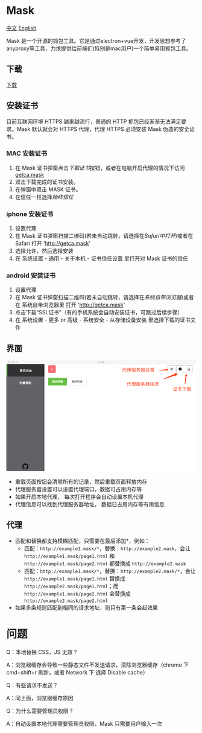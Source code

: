 Mask
====
[中文](https://github.com/iammvp/mask/blob/master/README.zh-CN.md)
[English](https://github.com/iammvp/mask)

Mask 是一个开源的抓包工具。它是通过electron+vue开发，开发思想参考了anyproxy等工具，力求提供给前端们(特别是mac用户)一个简单易用抓包工具。

## 下载
[下载](https://github.com/iammvp/mask/releases/latest)

## 安装证书

目前互联网环境 HTTPS 越来越流行，普通的 HTTP 抓包已经渐渐无法满足要求。Mask 默认就会对 HTTPS 代理，代理 HTTPS 必须安装 Mask 伪造的安全证书。

### MAC 安装证书

1. 在 Mask 证书弹窗点击*下载证书*按钮，或者在电脑开启代理的情况下访问 [getca.mask](http://getca.mask)
2. 双击下载完成的证书安装。
3. 在弹窗中双击 MASK 证书。
4. 在信任一栏选择*始终信任*

### iphone 安装证书

1. 设置代理
2. 在 Mask 证书弹窗扫描二维码(若未自动跳转，请选择在*Safari中打开*)或者在 Safari 打开 'http://getca.mask'
3. 选择允许，然后选择安装
4. 在 系统设置 - 通用 - 关于本机 - 证书信任设置 里打开对 Mask 证书的信任

### android 安装证书

1. 设置代理
2. 在 Mask 证书弹窗扫描二维码(若未自动跳转，请选择在*系统自带浏览器*)或者在 系统自带浏览器里 打开 'http://getca.mask'
3. 点击下载“SSL证书”（有的手机系统会自动安装证书，可跳过后续步骤）
4. 在 系统设置 - 更多 or 高级 - 系统安全 - 从存储设备安装 里选择下载的证书文件

## 界面

![](./readmeImage/cn/introduction.png)

- 重载页面按钮会清除所有的记录，然后重载页面释放内存
- 代理服务器设置可以设置代理端口，数据可占用内存等
- 如果开启本地代理， 每次打开程序会自动设置本机代理
- 代理信息可以找到代理服务器地址， 数据已占用内存等有用信息

## 代理

- 匹配和替换都支持模糊匹配，只需要在最后添加*，例如：
  - 匹配：`http://example1.mask/*`，替换：`http://example2.mask`，会让 `http://example1.mask/page1.html` 和 `http://example1.mask/page2.html` 都替换成 `http://example2.mask`
  - 匹配：`http://example1.mask/*`，替换：`http://example2.mask/*`，会让 `http://example1.mask/page1.html` 替换成 `http://example2.mask/page1.html`；而 `http://example1.mask/page2.html` 会替换成 `http://example2.mask/page2.html`
- 如果多条规则匹配到相同的请求地址，则只有第一条会起效果

问题
===

Q：本地替换 CSS，JS 无效？

A：浏览器缓存会导致一些静态文件不发送请求，清除浏览器缓存（chrome 下 cmd+shift+r 刷新，或者 Network 下 选择 Disable cache）

Q：有些请求不发送？

A：同上面，浏览器缓存原因

Q：为什么需要管理员权限？

A：自动设置本地代理需要管理员权限，Mask 只需要用户输入一次
